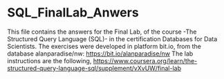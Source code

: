# SQL_FinalLab_Anwers
This file contains the answers for the Final Lab, of the course -The Structured Query Language (SQL)- in the certification Databases for Data Scientists.
The exercises were developed in platform bit.io, from the database alanparadise/nw: https://bit.io/alanparadise/nw
The lab instructions are the following, https://www.coursera.org/learn/the-structured-query-language-sql/supplement/vXvUW/final-lab
